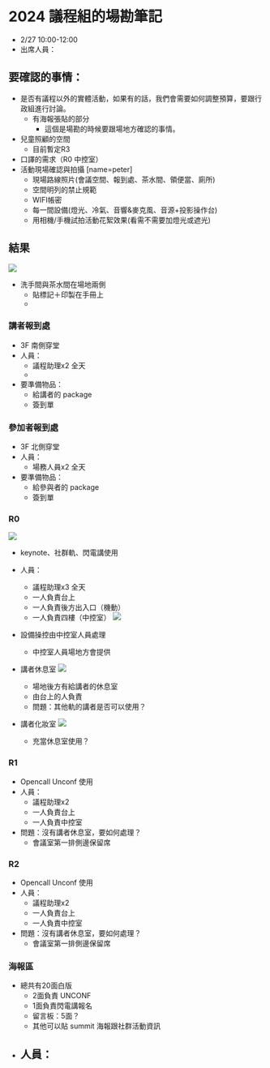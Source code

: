 # 2024 議程組的場勘筆記
- 2/27 10:00-12:00
- 出席人員：

## 要確認的事情：
- 是否有議程以外的實體活動，如果有的話，我們會需要如何調整預算，要跟行政組進行討論。
    - 有海報張貼的部分 
        - 這個是場勘的時候要跟場地方確認的事情。
- 兒童照顧的空間
    - 目前暫定R3
- 口譯的需求（R0 中控室）
- 活動現場確認與拍攝 [name=peter]
  - 現場路線照片(會議空間、報到處、茶水間、領便當、廁所)
  - 空間明列的禁止規範
  - WIFI帳密
  - 每一間設備(燈光、冷氣、音響&麥克風、音源+投影操作台)
  - 用相機/手機試拍活動花絮效果(看需不需要加燈光或遮光)

## 結果
![](https://s3-ap-northeast-1.amazonaws.com/g0v-hackmd-images/uploads/upload_7c39557837e08ab6bb72763c72333c94.JPG)
- 洗手間與茶水間在場地兩側
    - 貼標記＋印製在手冊上
    - 

### 講者報到處
- 3F 南側穿堂
- 人員：
    - 議程助理x2 全天
    - 
- 要準備物品：
    - 給講者的 package
    - 簽到單

### 參加者報到處
- 3F 北側穿堂
- 人員：
    - 場務人員x2 全天
- 要準備物品：
    - 給參與者的 package
    - 簽到單

### R0 
![](https://s3-ap-northeast-1.amazonaws.com/g0v-hackmd-images/uploads/upload_2d029d38de98aae20199ab3b9bd3d6bb.JPG)

- keynote、社群軌、閃電講使用
- 人員：
    - 議程助理x3 全天
    - 一人負責台上
    - 一人負責後方出入口（機動）
    - 一人負責四樓（中控室）
![](https://s3-ap-northeast-1.amazonaws.com/g0v-hackmd-images/uploads/upload_fe53f05cb18c62b57cda7302b6290789.JPG)

- 設備操控由中控室人員處理
    - 中控室人員場地方會提供


- 講者休息室
![](https://s3-ap-northeast-1.amazonaws.com/g0v-hackmd-images/uploads/upload_fd6e1bbf27c17dc7fda5e16bd4f1c0fa.JPG)
    - 場地後方有給講者的休息室
    - 由台上的人負責
    - 問題：其他軌的講者是否可以使用？
- 講者化妝室
![](https://s3-ap-northeast-1.amazonaws.com/g0v-hackmd-images/uploads/upload_76074c97e17f942ebcf2491dd643d56e.JPG)
    - 充當休息室使用？
### R1

- Opencall Unconf 使用
- 人員：
    - 議程助理x2 
    - 一人負責台上
    - 一人負責中控室
- 問題：沒有講者休息室，要如何處理？
    - 會議室第一排側邊保留席

### R2
- Opencall Unconf 使用
- 人員：
    - 議程助理x2 
    - 一人負責台上
    - 一人負責中控室
- 問題：沒有講者休息室，要如何處理？
    - 會議室第一排側邊保留席



### 海報區
- 總共有20面白版
    - 2面負責 UNCONF
    - 1面負責閃電講報名
    - 留言板：5面？
    - 其他可以貼 summit 海報跟社群活動資訊
- 人員：
    - 